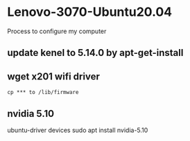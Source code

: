 # Lenovo-3070-Ubuntu20.04
Process to configure my computer

## update kenel to 5.14.0 by apt-get-install

## wget x201 wifi driver
    cp *** to /lib/firmware

## nvidia 5.10 
  ubuntu-driver devices
  sudo apt install nvidia-5.10
  
  
